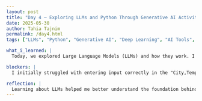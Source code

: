 ```yaml
---
layout: post
title: "Day 4 – Exploring LLMs and Python Through Generative AI Activities"
date: 2025-05-30
author: Tahia Tajnim
permalink: /day4.html
tags: ["LLMs", "Python", "Generative AI", "Deep Learning", "AI Tools", "Hands-on Coding", "CEAMLS Summer AI"]

what_i_learned: |
  Today, we explored Large Language Models (LLMs) and how they work. I learned that LLMs are built using deep learning techniques, specifically transformer neural networks, and are trained on massive amounts of text data like books, websites, and conversations. We reviewed examples such as ChatGPT, Claude 3.5, and Gemini 2.5 Pro, which power various AI tools today. During the Python session, I completed Lab 2: City Weather Log Analyzer. I wrote a program to collect city-temperature data, analyze averages and extremes, and generate a summary report using dictionaries and file handling.

blockers: |
  I initially struggled with entering input correctly in the "City,Temperature" format. Sometimes I hit Enter in the middle, which broke the program flow. I also encountered a small syntax error with brackets and numbers in Python, but I was able to fix it with a little debugging.

reflection: |
  Learning about LLMs helped me better understand the foundation behind tools like ChatGPT. The real coding practice made the AI concepts more relatable. I feel more confident in using Python to work with real data, and I’m excited to keep building my skills. This hands-on activity really helped connect AI theory with practical application.
---
```

